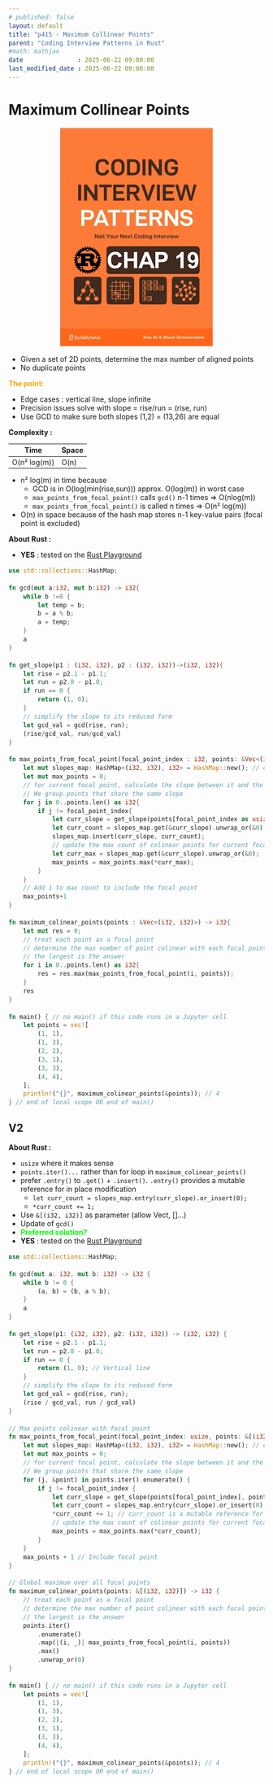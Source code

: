 ```yaml
---
# published: false
layout: default
title: "p415 - Maximum Collinear Points"
parent: "Coding Interview Patterns in Rust"
#math: mathjax
date               : 2025-06-22 09:00:00
last_modified_date : 2025-06-22 09:00:00
---
```


# Maximum Collinear Points

<div align="center">
<img src="../assets/chap_19.webp" alt="" width="300" loading="lazy"/>
</div>

* Given a set of 2D points, determine the max number of aligned points 
* No duplicate points

<span style="color:orange"><b>The point:</b></span>

* Edge cases : vertical line, slope infinite
* Precision issues solve with slope = rise/run = (rise, run)
* Use GCD to make sure both slopes (1,2) = (13,26) are equal 


**Complexity :**

| Time         | Space      |
|--------------|------------|
| O(n² log(m)) | O(n)       |

* n² log(m) in time because 
    * GCD is in O(log(min(rise,sun))) approx. O(log(m)) in worst case
    * ``max_points_from_focal_point()`` calls ``gcd()`` n-1 times => O(nlog(m))
    * ``max_points_from_focal_point()`` is called n times => O(n² log(m))
* O(n) in space because of the hash map stores n-1 key-value pairs (focal point is excluded)  





**About Rust :**

* **YES** : tested on the [Rust Playground](https://play.rust-lang.org/)




<!-- <span style="color:red"><b>TODO : </b></span> 
* Add comments in code -->


<!-- * <span style="color:lime"><b>Preferred solution?</b></span>      -->




```rust
use std::collections::HashMap;

fn gcd(mut a:i32, mut b:i32) -> i32{
    while b !=0 {
        let temp = b;
        b = a % b;
        a = temp;
    }
    a
}

fn get_slope(p1 : (i32, i32), p2 : (i32, i32))->(i32, i32){
    let rise = p2.1 - p1.1;
    let run = p2.0 - p1.0;
    if run == 0 {
        return (1, 0);
    }
    // simplify the slope to its reduced form
    let gcd_val = gcd(rise, run);
    (rise/gcd_val, run/gcd_val)
}

fn max_points_from_focal_point(focal_point_index : i32, points: &Vec<(i32, i32)>) -> i32{
    let mut slopes_map: HashMap<(i32, i32), i32> = HashMap::new(); // explicit type annotation
    let mut max_points = 0;
    // for current focal point, calculate the slope between it and the others point
    // We group points that share the same slope
    for j in 0..points.len() as i32{
        if j != focal_point_index{
            let curr_slope = get_slope(points[focal_point_index as usize], points[j as usize]);
            let curr_count = slopes_map.get(&curr_slope).unwrap_or(&0) + 1;
            slopes_map.insert(curr_slope, curr_count);
            // update the max count of colinear points for current focal point
            let curr_max = slopes_map.get(&curr_slope).unwrap_or(&0);
            max_points = max_points.max(*curr_max);
        }
    }
    // Add 1 to max count to include the focal point
    max_points+1
}

fn maximum_colinear_points(points : &Vec<(i32, i32)>) -> i32{
    let mut res = 0;
    // treat each point as a focal point
    // determine the max number of point colinear with each focal point
    // the largest is the answer
    for i in 0..points.len() as i32{
        res = res.max(max_points_from_focal_point(i, points));
    }
    res
}

fn main() { // no main() if this code runs in a Jupyter cell 
    let points = vec![
        (1, 1),
        (1, 3),
        (2, 2),
        (3, 1),
        (3, 3),
        (4, 4),
    ];
    println!("{}", maximum_colinear_points(&points)); // 4 
} // end of local scope OR end of main()
```

## V2

**About Rust :**

* ``usize`` where it makes sense
*  `points.iter()...` rather than for loop in `maximum_colinear_points()`
* prefer ``.entry()`` to ``.get()`` + `.insert()`. ``.entry()`` provides a mutable reference for in place modification
    * ``let curr_count = slopes_map.entry(curr_slope).or_insert(0);``
    * ``*curr_count += 1;`` 
* Use ``&[(i32, i32)]`` as parameter (allow Vect, []...)
* Update of ``gcd()``
* <span style="color:lime"><b>Preferred solution?</b></span>
* **YES** : tested on the [Rust Playground](https://play.rust-lang.org/)



```rust
use std::collections::HashMap;

fn gcd(mut a: i32, mut b: i32) -> i32 {
    while b != 0 {
        (a, b) = (b, a % b);
    }
    a
}

fn get_slope(p1: (i32, i32), p2: (i32, i32)) -> (i32, i32) {
    let rise = p2.1 - p1.1;
    let run = p2.0 - p1.0;
    if run == 0 {
        return (1, 0); // Vertical line
    }
    // simplify the slope to its reduced form
    let gcd_val = gcd(rise, run);
    (rise / gcd_val, run / gcd_val)
}

// Max points colinear with focal point
fn max_points_from_focal_point(focal_point_index: usize, points: &[(i32, i32)]) -> i32 {
    let mut slopes_map: HashMap<(i32, i32), i32> = HashMap::new(); // explicit type annotation
    let mut max_points = 0;
    // for current focal point, calculate the slope between it and the others point
    // We group points that share the same slope
    for (j, &point) in points.iter().enumerate() {
        if j != focal_point_index {
            let curr_slope = get_slope(points[focal_point_index], point);
            let curr_count = slopes_map.entry(curr_slope).or_insert(0);
            *curr_count += 1; // curr_count is a mutable reference for in place modification
            // update the max count of colinear points for current focal point
            max_points = max_points.max(*curr_count);
        }
    }
    max_points + 1 // Include focal point
}

// Global maximum over all focal points
fn maximum_colinear_points(points: &[(i32, i32)]) -> i32 {
    // treat each point as a focal point
    // determine the max number of point colinear with each focal point
    // the largest is the answer
    points.iter()
        .enumerate()
        .map(|(i, _)| max_points_from_focal_point(i, points))
        .max()
        .unwrap_or(0)
}

fn main() { // no main() if this code runs in a Jupyter cell 
    let points = vec![
        (1, 1),
        (1, 3),
        (2, 2),
        (3, 1),
        (3, 3),
        (4, 4),
    ];
    println!("{}", maximum_colinear_points(&points)); // 4
} // end of local scope OR end of main()

```
